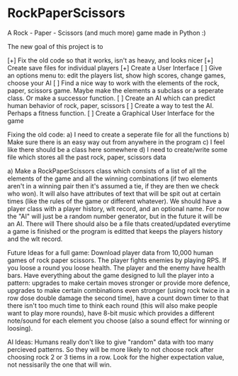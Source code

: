 RockPaperScissors
=================

A Rock - Paper - Scissors (and much more) game made in Python :)

The new goal of this project is to

[+] Fix the old code so that it works, isn't as heavy, and looks nicer
[+] Create save files for individual players
[+] Create a User Interface
	[ ] Give an options menu to: edit the players list, show high scores, change games, choose your AI
[ ] Find a nice way to work with the elements of the rock, paper, scissors game. Maybe make the elements a subclass or a seperate class. Or make a successor function.
[ ] Create an AI which can predict human behavior of rock, paper, scissors
[ ] Create a way to test the AI. Perhaps a fitness function.
[ ] Create a Graphical User Interface for the game


Fixing the old code:
a) I need to create a seperate file for all the functions
b) Make sure there is an easy way out from anywhere in the program
c) I feel like there should be a class here somewhere
d) I need to create/write some file which stores all the past rock, paper, scissors data

a) 
Make a RockPaperScissors class which consists of a list of all the elements of the game and all the winning combinations 
(if two elements aren't in a winning pair then it's assumed a tie, if they are then we check who won). 
It will also have attributes of text that will be spit out at certain times (like the rules of the game or different whatever). 
We should have a player class with a player history, wlt record, and an optional name. 
For now the "AI" will just be a random number generator, but in the future it will be an AI. There will 
There should also be a file thats created/updated everytime a game is finished or the program is editted that keeps the players history and the wlt record.


Future Ideas for a full game:
Download player data from 10,000 human games of rock paper scissors.
The player fights enemies by playing RPS. If you loose a round you loose health. The player and the enemy have health bars.
Have everything about the game designed to lull the player into a pattern: upgrades to make certain moves stronger or provide more defence, upgrades to make certain combinations even stronger (using rock twice in a row dose double damage the second time), have a count down timer to that there isn't too much time to think each round (this will also make people want to play more rounds), have 8-bit music which provides a different note/sound for each element you choose (also a sound effect for winning or loosing).


AI Ideas:
Humans really don't like to give "random" data with too many percieved patterns. So they will be more likely to not choose rock after choosing rock 2 or 3 tiems in a row. Look for the higher expectation value, not nessisarily the one that will win.